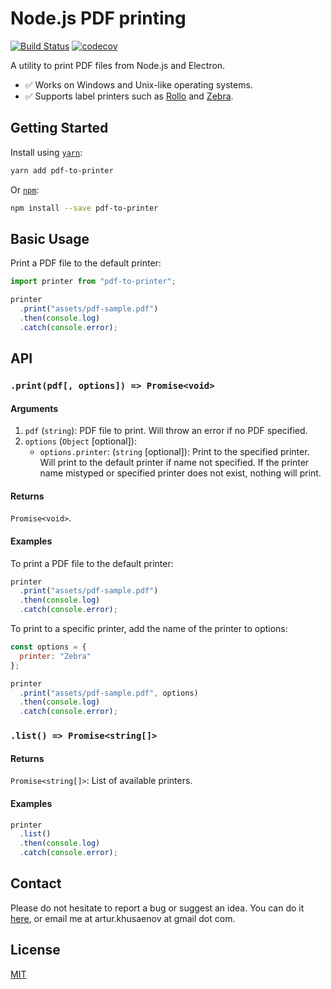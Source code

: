 # Node.js PDF printing

[![Build Status](https://api.cirrus-ci.com/github/artiebits/pdf-to-printer.svg)](https://cirrus-ci.com/github/artiebits/pdf-to-printer) [![codecov](https://codecov.io/gh/artiebits/pdf-to-printer/branch/master/graph/badge.svg)](https://codecov.io/gh/artiebits/pdf-to-printer)

A utility to print PDF files from Node.js and Electron.

* ✅ Works on Windows and Unix-like operating systems.
* ✅ Supports label printers such as [Rollo](https://www.rolloprinter.com/) and [Zebra](https://www.zebra.com/us/en/products/printers.html).

## Getting Started

Install using [`yarn`](https://yarnpkg.com/):

```bash
yarn add pdf-to-printer
```

Or [`npm`](https://www.npmjs.com/):

```bash
npm install --save pdf-to-printer
```

## Basic Usage

Print a PDF file to the default printer:

```javascript
import printer from "pdf-to-printer";

printer
  .print("assets/pdf-sample.pdf")
  .then(console.log)
  .catch(console.error);
```

## API

### `.print(pdf[, options]) => Promise<void>`

#### Arguments

1. `pdf` (`string`): PDF file to print. Will throw an error if no PDF specified.
2. `options` (`Object` [optional]):
   - `options.printer`: (`string` [optional]): Print to the specified printer. Will print to the default printer if name not specified. If the printer name mistyped or specified printer does not exist, nothing will print.

#### Returns

`Promise<void>`.

#### Examples

To print a PDF file to the default printer:

```javascript
printer
  .print("assets/pdf-sample.pdf")
  .then(console.log)
  .catch(console.error);
```

To print to a specific printer, add the name of the printer to options:

```javascript
const options = {
  printer: "Zebra"
};

printer
  .print("assets/pdf-sample.pdf", options)
  .then(console.log)
  .catch(console.error);
```

### `.list() => Promise<string[]>`

#### Returns

`Promise<string[]>`: List of available printers.

#### Examples

```javascript
printer
  .list()
  .then(console.log)
  .catch(console.error);
```

## Contact

Please do not hesitate to report a bug or suggest an idea. You can do it [here](https://github.com/artiebits/pdf-to-printer/issues/new/choose), or email me at artur.khusaenov at gmail dot com.

## License

[MIT](LICENSE)
